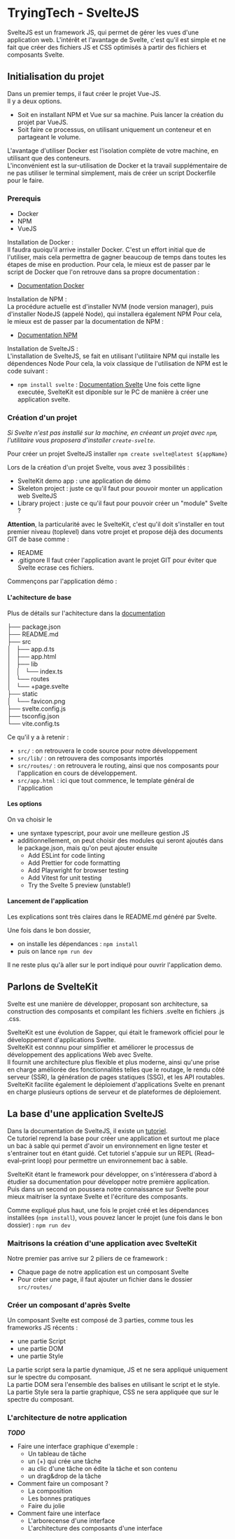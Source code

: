 # TryingTech - SvelteJS

SvelteJS est un framework JS, qui permet de gérer les vues d'une application web.
L'intérêt et l'avantage de Svelte, c'est qu'il est simple et ne fait que créer des fichiers JS et CSS optimisés à partir des fichiers et composants Svelte.

## Initialisation du projet

Dans un premier temps, il faut créer le projet Vue-JS.  
Il y a deux options.
- Soit en installant NPM et Vue sur sa machine. Puis lancer la création du projet par VueJS.
- Soit faire ce processus, on utilisant uniquement un conteneur et en partageant le volume.

L'avantage d'utiliser Docker est l'isolation complète de votre machine, en utilisant que des conteneurs.  
L'inconvénient est la sur-utilisation de Docker et la travail supplémentaire de ne pas utiliser le terminal simplement, mais de créer un script Dockerfile pour le faire.

### Prerequis

- Docker
- NPM
- VueJS

Installation de Docker :  
Il faudra quoiqu'il arrive installer Docker. C'est un effort initial que de l'utiliser, mais cela permettra de gagner beaucoup de temps dans toutes les étapes de mise en production.
Pour cela, le mieux est de passer par le script de Docker que l'on retrouve dans sa propre documentation : 
- [Documentation Docker](https://docs.docker.com/engine/install/ubuntu/)


Installation de NPM :  
La procédure actuelle est d'installer NVM (node version manager), puis d'installer NodeJS (appelé Node), qui installera également NPM
Pour cela, le mieux est de passer par la documentation de NPM :
- [Documentation NPM](https://nodejs.org/en/download/package-manager)

Installation de SvelteJS :  
L'installation de SvelteJS, se fait en utilisant l'utilitaire NPM qui installe les dépendences Node
Pour cela, la voix classique de l'utilisation de NPM est le code suivant :
- `npm install svelte` : [Documentation Svelte](https://svelte.dev/docs/introduction)
Une fois cette ligne executée, SvelteKit est diponible sur le PC de manière à créer une application svelte.

### Création d'un projet

*Si Svelte n'est pas installé sur la machine, en créeant un projet avec `npm`, l'utilitaire vous proposera d'installer `create-svelte`*.

Pour créer un projet SvelteJS installer `npm create svelte@latest ${appName}`

Lors de la création d'un projet Svelte, vous avez 3 possibilités :
- SvelteKit demo app : une application de démo
- Skeleton project : juste ce qu'il faut pour pouvoir monter un application web SvelteJS
- Library project : juste ce qu'il faut pour pouvoir créer un "module" Svelte ?

**Attention**, la particularité avec le SvelteKit, c'est qu'il doit s'installer en tout premier niveau (toplevel) dans votre projet et propose déjà des documents GIT de base comme  : 
- README
- .gitignore
Il faut créer l'application avant le projet GIT pour éviter que Svelte ecrase ces fichiers.

Commençons par l'application démo :

#### L'achitecture de base

Plus de détails sur l'achitecture dans la [documentation](https://kit.svelte.dev/docs/project-structure)

├── package.json  
├── README.md  
├── src  
│   ├── app.d.ts  
│   ├── app.html  
│   ├── lib  
│   │   └── index.ts  
│   └── routes  
│       └── +page.svelte  
├── static  
│   └── favicon.png  
├── svelte.config.js  
├── tsconfig.json  
└── vite.config.ts  

Ce qu'il y a à retenir :
- `src/` : on retrouvera le code source pour notre développement
- `src/lib/` : on retrouvera des composants importés
- `src/routes/` : on retrouvera le routing, ainsi que nos composants pour l'application en cours de développement.
- `src/app.html` : ici que tout commence, le template général de l'application


#### Les options

On va choisir le 
- une syntaxe typescript, pour avoir une meilleure gestion JS
- additionnellement, on peut choisir des modules qui seront ajoutés dans le package.json, mais qu'on peut ajouter ensuite
  - Add ESLint for code linting
  - Add Prettier for code formatting
  - Add Playwright for browser testing
  - Add Vitest for unit testing
  - Try the Svelte 5 preview (unstable!)


#### Lancement de l'application

Les explications sont très claires dans le README.md généré par Svelte.

Une fois dans le bon dossier, 
- on installe les dépendances : `npm install`
- puis on lance `npm run dev`

Il ne reste plus qu'à aller sur le port indiqué pour ouvrir l'application demo.

## Parlons de SvelteKit

Svelte est une manière de développer, proposant son architecture, sa construction des composants et compilant les fichiers .svelte en fichiers .js .css.

SvelteKit est une évolution de Sapper, qui était le framework officiel pour le développement d'applications Svelte.  
SvelteKit est connnu pour simplifier et améliorer le processus de développement des applications Web avec Svelte.  
Il fournit une architecture plus flexible et plus moderne, ainsi qu'une prise en charge améliorée des fonctionnalités telles que le routage, le rendu côté serveur (SSR), la génération de pages statiques (SSG), et les API routables.  
SvelteKit facilite également le déploiement d'applications Svelte en prenant en charge plusieurs options de serveur et de plateformes de déploiement.

## La base d'une application SvelteJS

Dans la documentation de SvelteJS, il existe un [tutoriel](https://learn.svelte.dev/tutorial/welcome-to-svelte).  
Ce tutoriel reprend la base pour créer une application et surtout me place un bac à sable qui permet d'avoir un environnement en ligne tester et s'entrainer tout en étant guidé.
Cet tutoriel s'appuie sur un REPL (Read–eval–print loop) pour permettre un environnement bac à sable.

SvelteKit étant le framework pour développer, on s'intéressera d'abord à étudier sa documentation pour développer notre première application.  
Puis dans un second on poussera notre connaissance sur Svelte pour mieux maitriser la syntaxe Svelte et l'écriture des composants.

Comme expliqué plus haut, une fois le projet créé et les dépendances installées (`npm install`), vous pouvez lancer le projet (une fois dans le bon dossier) : `npm run dev`

### Maitrisons la création d'une application avec SvelteKit

Notre premier pas arrive sur 2 piliers de ce framework : 
- Chaque page de notre application est un composant Svelte
- Pour créer une page, il faut ajouter un fichier dans le dossier `src/routes/`

### Créer un composant d'après Svelte

Un composant Svelte est composé de 3 parties, comme tous les frameworks JS récents :
- une partie Script
- une partie DOM
- une partie Style

La partie script sera la partie dynamique, JS et ne sera appliqué uniquement sur le spectre du composant.  
La partie DOM sera l'ensemble des balises en utilisant le script et le style.  
La partie Style sera la partie graphique, CSS ne sera appliquée que sur le spectre du composant.  

### L'architecture de notre application


***TODO***
- Faire une interface graphique d'exemple : 
  - Un tableau de tâche
  - un (+) qui crée une tâche
  - au clic d'une tâche on édite la tâche et son contenu
  - un drag&drop de la tâche
- Comment faire un composant ?
  - La composition
  - Les bonnes pratiques
  - Faire du jolie
- Comment faire une interface
  - L'arborecense d'une interface
  - L'architecture des composants d'une interface